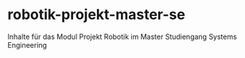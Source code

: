 # robotik-projekt-master-se
Inhalte für das Modul Projekt Robotik im Master Studiengang Systems Engineering 
